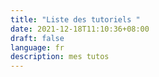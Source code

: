 ```yaml
---
title: "Liste des tutoriels "
date: 2021-12-18T11:10:36+08:00
draft: false
language: fr
description: mes tutos
---
```

